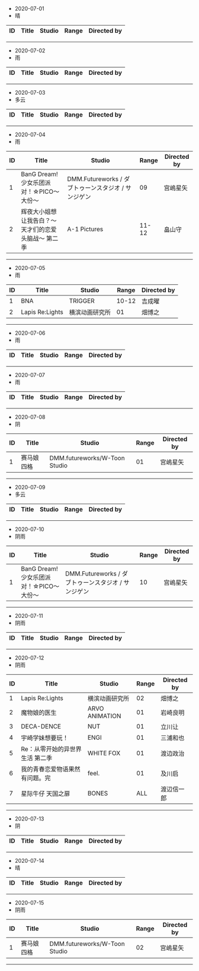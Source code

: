 - 2020-07-01
- 晴


ID|Title|Studio|Range|Directed by
---|---|---|---|---

> 
---
- 2020-07-02
- 雨


ID|Title|Studio|Range|Directed by
---|---|---|---|---

> 
---
- 2020-07-03
- 多云


ID|Title|Studio|Range|Directed by
---|---|---|---|---

> 
---
- 2020-07-04
- 雨


ID|Title|Studio|Range|Directed by
---|---|---|---|---
1|BanG Dream! 少女乐团派对！☆PICO～大份～|DMM.Futureworks / ダブトゥーンスタジオ / サンジゲン|09|宫嶋星矢|
2|辉夜大小姐想让我告白？～天才们的恋爱头脑战～ 第二季|A-1 Pictures|11-12|畠山守|

> 
---
- 2020-07-05
- 雨


ID|Title|Studio|Range|Directed by
---|---|---|---|---
1|BNA|TRIGGER|10-12|吉成曜|
2|Lapis Re:Lights|横滨动画研究所|01|畑博之|

> 
---
- 2020-07-06
- 雨


ID|Title|Studio|Range|Directed by
---|---|---|---|---

> 
---
- 2020-07-07
- 雨

ID|Title|Studio|Range|Directed by
---|---|---|---|---

> 
---
- 2020-07-08
- 阴

ID|Title|Studio|Range|Directed by
---|---|---|---|---
1|赛马娘四格|DMM.futureworks/W-Toon Studio|01|宫嶋星矢|


> 
---

- 2020-07-09
- 多云


ID|Title|Studio|Range|Directed by
---|---|---|---|---


> 
---
- 2020-07-10
- 阴雨

ID|Title|Studio|Range|Directed by
---|---|---|---|---
1|BanG Dream! 少女乐团派对！☆PICO～大份～|DMM.Futureworks / ダブトゥーンスタジオ / サンジゲン|10|宫嶋星矢|


> 
---
- 2020-07-11
- 阴雨


ID|Title|Studio|Range|Directed by
---|---|---|---|---


> 
---
- 2020-07-12
- 阴雨

ID|Title|Studio|Range|Directed by
---|---|---|---|---
1|Lapis Re:Lights|横滨动画研究所|02|畑博之
2|魔物娘的医生|ARVO ANIMATION|01|岩崎良明
3|DECA-DENCE|NUT|01|立川让
4|宇崎学妹想要玩！|ENGI|01|三浦和也
5|Re：从零开始的异世界生活 第二季|WHITE FOX|01|渡边政治
6|我的青春恋爱物语果然有问题。完|feel.|01|及川启
7|星际牛仔 天国之扉|BONES|ALL|渡辺信一郎|
> 
---
- 2020-07-13
- 阴

ID|Title|Studio|Range|Directed by
---|---|---|---|---

> 
---

- 2020-07-14
- 晴

ID|Title|Studio|Range|Directed by
---|---|---|---|---

> 
---

- 2020-07-15
- 阴雨

ID|Title|Studio|Range|Directed by
---|---|---|---|---
1|赛马娘四格|DMM.futureworks/W-Toon Studio|02|宫嶋星矢|

> 
---
